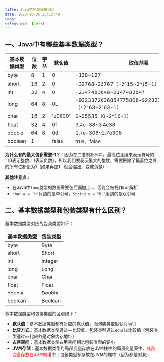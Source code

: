 ```yaml
---
title: Java常见基础知识点
date: 2023-10-20 23:13:49
tags:
categories: [Java]
---
```


## 一、Java中有哪些基本数据类型？
|基本数据类型|位数|字节|默认值|取值范围|
|---|---|---|---|---|
|byte|8|1|0|-128~127|
|short|16|2|0|-32768~32767（-2^15~2^15-1）|
|int|32|4|0|-2147483648~2147483647|
|long|64|8|0L|-9223372036854775808~9223372036854775807（-2^63~2^63-1）|
|char|16|2|'u0000'|0~65535（0~2^16-1）|
|float|32|4|0f|3.4e-38~3.4e38|
|double|64|8|0d|1.7e-308~1.7e308|
|boolean|1||false|true、false|

**为什么有的最大值都需要-1？**：因为在二进制补码中，最高位是用来表示符号的（0表示整数、1表示负数）。所以我们要表示最大的整数，需要把除了最高位之外的所有位都设为1（如果再加1，就会溢出，变成负数）

**其他注意点**：
* 在Java中`long`类型的数值需要在后面加上L，否则会被视作`int`解析
* `char a = 'h'`用到的是单引号，`String s = "hi"`用到的是双引号

## 二、基本数据类型和包装类型有什么区别？
基本数据类型对应的包装类型如下：

|基本数据类型|包装类型|
|---|---|
|byte|Byte|
|short|Short|
|int|Integer|
|long|Long|
|char|Char|
|float|Float|
|double|Double|
|boolean|Boolean|

基本数据类型和包装类型的区别如下：
* **默认值**：基本数据类型都有对应的默认值，而包装类型默认为`null`
* **比较方式**：基本数据类型通过`==`比较值，包装类型通过`equals`比较值（包装类型通过`==`比较的是对象内存地址）
* **占用空间**：基本数据类型占用空间相比包装类型的要小
* **JVM存储**：基本数据类型的局部变量存放在JVM栈中的局部变量表中，<font color=red>成员变量存放在JVM的堆中</font>；包装类型都存放在JVM的堆中（因为都是对象）